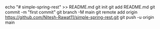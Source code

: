 echo "# simple-spring-rest" >> README.md
	git init
	git add README.md
	git commit -m "first commit"
	git branch -M main
	git remote add origin https://github.com/Nitesh-Rawat11/simple-spring-rest.git
	git push -u origin main 
